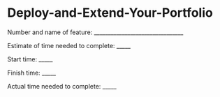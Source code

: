 # Deploy-and-Extend-Your-Portfolio
Number and name of feature: ________________________________

Estimate of time needed to complete: _____

Start time: _____

Finish time: _____

Actual time needed to complete: _____